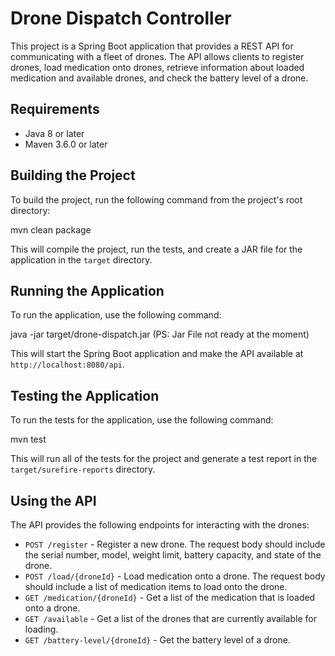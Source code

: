# Drone Dispatch Controller

This project is a Spring Boot application that provides a REST API for communicating with a fleet of drones. The API allows clients to register drones, load medication onto drones, retrieve information about loaded medication and available drones, and check the battery level of a drone.

## Requirements

- Java 8 or later
- Maven 3.6.0 or later

## Building the Project

To build the project, run the following command from the project's root directory:

mvn clean package

This will compile the project, run the tests, and create a JAR file for the application in the `target` directory.

## Running the Application

To run the application, use the following command:

java -jar target/drone-dispatch.jar (PS: Jar File not ready at the moment)

This will start the Spring Boot application and make the API available at `http://localhost:8080/api`.

## Testing the Application

To run the tests for the application, use the following command:

mvn test


This will run all of the tests for the project and generate a test report in the `target/surefire-reports` directory.

## Using the API

The API provides the following endpoints for interacting with the drones:

- `POST /register` - Register a new drone. The request body should include the serial number, model, weight limit, battery capacity, and state of the drone.
- `POST /load/{droneId}` - Load medication onto a drone. The request body should include a list of medication items to load onto the drone.
- `GET /medication/{droneId}` - Get a list of the medication that is loaded onto a drone.
- `GET /available` - Get a list of the drones that are currently available for loading.
- `GET /battery-level/{droneId}` - Get the battery level of a drone.
